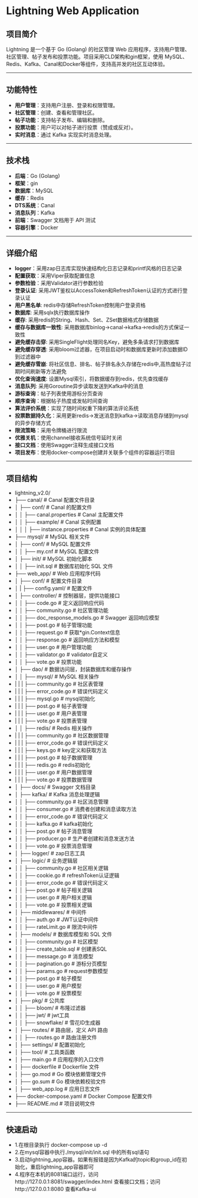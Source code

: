 # Lightning Web Application

## 项目简介
Lightning 是一个基于 Go (Golang) 的社区管理 Web 应用程序，支持用户管理、社区管理、帖子发布和投票功能。项目采用CLD架构和gin框架，使用 MySQL、Redis、Kafka、Canal和Docker等组件，支持高并发的社区互动体验。

---

## 功能特性
- **用户管理**：支持用户注册、登录和权限管理。
- **社区管理**：创建、查看和管理社区。
- **帖子功能**：支持帖子发布、编辑和删除。
- **投票功能**：用户可以对帖子进行投票（赞成或反对）。
- **实时消息**：通过 Kafka 实现实时消息处理。

---

## 技术栈
- **后端**：Go (Golang)
- **框架**：gin
- **数据库**：MySQL
- **缓存**：Redis
- **DTS系统**：Canal
- **消息队列**：Kafka
- **前端**：Swagger 文档用于 API 测试
- **容器引擎**：Docker

---

## 详细介绍
- **logger**：采用zap日志库实现快速结构化日志记录和printf风格的日志记录
- **配置获取**：采用Viper获取配置信息
- **参数检验**：采用Validator进行参数检验
- **登录认证**: 采用JWT鉴权以AccessToken和RefreshToken认证的方式进行登录认证
- **用户黑名单**: redis中存储RefreshToken控制用户登录资格
- **数据库**: 采用sqlx执行数据库操作
- **缓存**: 采用redis的String、Hash、Set、ZSet数据格式存储数据
- **缓存与数据库一致性**: 采用数据库binlog->canal->kafka->redis的方式保证一致性
- **避免缓存击穿**: 采用SingleFlight处理同名Key，避免多条请求打到数据库
- **避免缓存穿透**: 采用bloom过滤器，在项目启动时和数据库更新时添加数据ID到过滤器中
- **避免缓存雪崩**: 将社区信息、排名、帖子排名永久存储在redis中,高热度帖子过期时间刷新等方法避免
- **优化查询速度**: 设置Mysql索引，将数据缓存到redis，优先查找缓存
- **消息队列**: 采用Goroutine异步读取发送到Kafka中的消息
- **游标查询**：帖子列表使用游标分页查询
- **顺序查询**：根据帖子热度或发帖时间查询
- **算法评价系统**：实现了随时间权重下降的算法评论系统
- **投票数据持久化**：采用更新redis->发送消息到kafka->读取消息存储到mysql的异步存储方式
- **限流策略**：采用令牌桶进行限流
- **优雅关机**：使用channel接收系统信号延时关闭
- **接口文档**：使用Swagger注释生成接口文档
- **项目发布**：使用docker-compose创建并关联多个组件的容器运行项目

---

## 项目结构
- lightning_v2.0/
- ├── canal/                              # Canal 配置文件目录
- │   ├── conf/                           # Canal 的配置文件
- │   │   ├── canal.properties            # Canal 主配置文件
- │   │   ├── example/                    # Canal 实例配置
- │   │   │   ├── instance.properties     # Canal 实例的具体配置
- ├── mysql/                  # MySQL 相关文件
- │   ├── conf/               # MySQL 配置文件
- │   │   ├── my.cnf          # MySQL 配置文件
- │   ├── init/               # MySQL 初始化脚本
- │   │   ├── init.sql        # 数据库初始化 SQL 文件
- ├── web_app/                            # Web 应用程序代码
- │   ├── conf/                           # 配置文件目录
- │   |   ├── config.yaml/                # 配置文件
- │   ├── controller/                     # 控制器层，提供功能接口
- │   │   ├── code.go                     # 定义返回响应代码
- │   │   ├── community.go                # 社区管理功能
- │   │   ├── doc_response_models.go      # Swagger 返回响应模型
- │   │   ├── post.go                     # 帖子管理功能
- │   │   ├── request.go                  # 获取*gin.Context信息
- │   │   ├── response.go                 # 返回响应方法和模型
- │   │   ├── user.go                     # 用户管理功能
- │   │   ├── validator.go                # validator自定义
- │   │   ├── vote.go                     # 投票功能
- │   ├── dao/                            # 数据访问层，封装数据库和缓存操作
- │   │   ├── mysql/                      # MySQL 相关操作
- |   |   |   ├── community.go            # 社区表管理 
- |   |   |   ├── error_code.go           # 错误代码定义
- |   |   |   ├── mysql.go                # mysql初始化
- |   |   |   ├── post.go                 # 帖子表管理
- |   |   |   ├── user.go                 # 用户表管理 
- |   |   |   ├── vote.go                 # 投票表管理   
- │   │   ├── redis/                      # Redis 相关操作
- |   |   |   ├── community.go            # 社区数据管理
- |   |   |   ├── error_code.go           # 错误代码定义
- |   |   |   ├── keys.go                 # key定义和获取方法
- |   |   |   ├── post.go                 # 帖子数据管理
- |   |   |   ├── redis.go                # redis初始化
- |   |   |   ├── user.go                 # 用户数据管理
- |   |   |   ├── vote.go                 # 投票数据管理
- │   ├── docs/                           # Swagger 文档目录
- │   ├── kafka/                          # Kafka 消息处理逻辑
- │   │   ├── community.go                # 社区消息管理
- │   │   ├── consumer.go                 # 消费者创建和消息读取方法
- │   │   ├── error_code.go               # 错误代码定义
- │   │   ├── kafka.go                    # kafka初始化
- │   │   ├── post.go                     # 帖子消息管理
- │   │   ├── producer.go                 # 生产者创建和消息发送方法
- │   │   ├── vote.go                     # 投票消息管理
- │   ├── logger/                         # zap日志工具
- │   ├── logic/                          # 业务逻辑层
- │   │   ├── community.go                # 社区相关逻辑
- │   │   ├── cookie.go                   # refreshToken认证逻辑
- │   │   ├── error_code.go               # 错误代码定义
- │   │   ├── post.go                     # 帖子相关逻辑
- │   │   ├── user.go                     # 用户相关逻辑
- │   │   ├── vote.go                     # 投票相关逻辑
- │   ├── middlewares/                    # 中间件
- │   │   ├── auth.go                     # JWT认证中间件
- │   │   ├── rateLimit.go                # 限流中间件
- │   ├── models/                         # 数据库模型和 SQL 文件
- │   │   ├── community.go                # 社区模型
- │   │   ├── create_table.sql            # 创建表SQL
- │   │   ├── message.go                  # 消息模型
- │   │   ├── pagination.go               # 游标分页模型
- │   │   ├── params.go                   # request参数模型
- │   │   ├── post.go                     # 帖子模型
- │   │   ├── user.go                     # 用户模型
- │   │   ├── vote.go                     # 投票模型
- │   ├── pkg/                            # 公共库
- │   │   ├── bloom/                      # 布隆过滤器
- │   │   ├── jwt/                        # jwt工具
- │   │   ├── snowflake/                  # 雪花ID生成器
- │   ├── routes/                         # 路由层，定义 API 路由
- │   │   ├── routes.go                   # 路由注册文件
- │   ├── settings/                       # 配置初始化
- │   ├── tool/                           # 工具类函数
- │   ├── main.go                         # 应用程序的入口文件
- │   ├── dockerfile                      # Dockerfile 文件
- │   ├── go.mod                          # Go 模块依赖管理文件
- │   ├── go.sum                          # Go 模块依赖校验文件
- │   ├── web_app.log                     # 应用日志文件
- ├── docker-compose.yaml     # Docker Compose 配置文件
- ├── README.md               # 项目说明文件

---

## 快速启动
- 1.在根目录执行 docker-compose up -d
- 2.在mysql容器中执行./mysql/init/init.sql 中的所有sql语句
- 3.启动lightning_app容器。如果有报错是因为Kafka的topic和group_id在初始化，重启lightning_app容器即可
- 4.程序在本机的8081端口运行，访问http://127.0.0.1:8081/swagger/index.html 查看接口文档；访问http://127.0.0.1:8080 查看Kafka-ui
